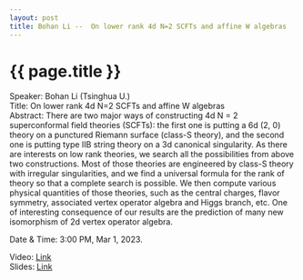 ```yaml
---
layout: post
title: Bohan Li --  On lower rank 4d N=2 SCFTs and affine W algebras
---
```


{{ page.title }}
================

Speaker: Bohan Li (Tsinghua U.)  
Title:  On lower rank 4d N=2 SCFTs and affine W algebras  
Abstract: There are two major ways of constructing 4d N = 2 superconformal field theories (SCFTs): the first one is putting a 6d (2, 0) theory on a punctured Riemann surface (class-S theory), and the second one is putting type IIB string theory on a 3d canonical singularity. As there are interests on low rank theories, we search all the possibilities from above two constructions. Most of those theories are engineered by class-S theory with irregular singularities, and we find a universal formula for the rank of theory so that a complete search is possible. We then compute various physical quantities of those theories, such as the central charges, flavor symmetry, associated vertex operator algebra and Higgs branch, etc. One of interesting consequence of our results are the prediction of many new isomorphism of 2d vertex operator algebra.    

Date & Time: 3:00 PM, Mar 1, 2023.

Video: [Link](https://www.bilibili.com/video/BV1Gj41137Zy/?share_source=copy_web&vd_source=24b177539d23769c10e3e2d6f6e5e60d)  
Slides: [Link]( )